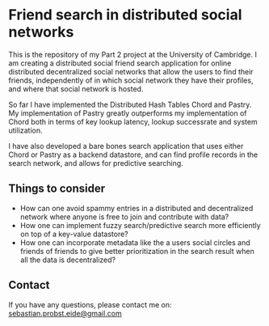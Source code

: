 # Friend search in distributed social networks
This is the repository of my Part 2 project at the University of Cambridge.
I am creating a distributed social friend search application for online distributed decentralized social networks that allow the users to find their friends, independently of in which social network they have their profiles, and where that social network is hosted.

So far I have implemented the Distributed Hash Tables Chord and Pastry. My
implementation of Pastry greatly outperforms my implementation of Chord both in
terms of key lookup latency, lookup successrate and system utilization.

I have also developed a bare bones search application that uses either Chord or
Pastry as a backend datastore, and can find profile records in the search
network, and allows for predictive searching.

## Things to consider
- How can one avoid spammy entries in a distributed and decentralized network where anyone is free to join and contribute with data?
- How one can implement fuzzy search/predictive search more efficiently on top of a key-value datastore?
- How one can incorporate metadata like the a users social circles and friends of friends to give better prioritization in the search result when all the data is decentralized?

## Contact
If you have any questions, please contact me on:
sebastian.probst.eide@gmail.com
